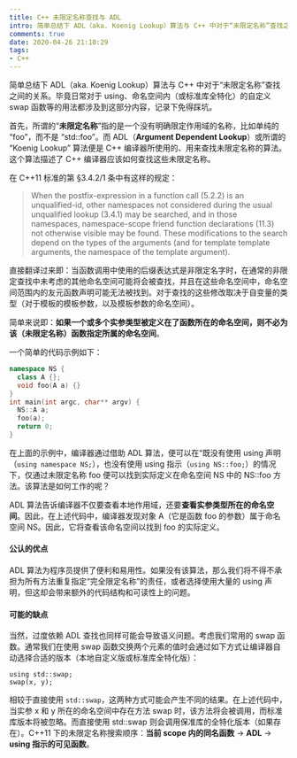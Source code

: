 ```yaml
---
title: C++ 未限定名称查找与 ADL
intro: 简单总结下 ADL（aka. Koenig Lookup）算法与 C++ 中对于“未限定名称”查找之间的关系。毕竟日常对于 using、命名空间内（或标准库全特化）的自定义 swap 函数等的用法都涉及到这部分内容，记录下免得踩坑。
comments: true
date: 2020-04-26 21:10:29
tags:
- C++
---
```


简单总结下 ADL（aka. Koenig Lookup）算法与 C++ 中对于“未限定名称”查找之间的关系。毕竟日常对于 using、命名空间内（或标准库全特化）的自定义 swap 函数等的用法都涉及到这部分内容，记录下免得踩坑。

首先，所谓的“**未限定名称**”指的是一个没有明确限定作用域的名称，比如单纯的 “foo”，而不是 “std::foo”。而 ADL（**Argument Dependent Lookup**）或所谓的 “Koenig Lookup” 算法便是 C++ 编译器所使用的、用来查找未限定名称的算法。这个算法描述了 C++ 编译器应该如何查找这些未限定名称。

在 C++11 标准的第 §3.4.2/1 条中有这样的规定：

> When the postfix-expression in a function call (5.2.2) is an unqualified-id, other namespaces not considered during the usual unqualified lookup (3.4.1) may be searched, and in those namespaces, namespace-scope friend function declarations (11.3) not otherwise visible may be found. These modifications to the search depend on the types of the arguments (and for template template arguments, the namespace of the template argument).

直接翻译过来即：当函数调用中使用的后缀表达式是非限定名字时，在通常的非限定查找中未考虑的其他命名空间可能将会被查找，并且在这些命名空间中，命名空间范围内的友元函数声明可能无法被找到。对于查找的这些修改取决于自变量的类型（对于模板的模板参数，以及模板参数的命名空间）。

简单来说即：**如果一个或多个实参类型被定义在了函数所在的命名空间，则不必为该（未限定名称）函数指定所属的命名空间**。

一个简单的代码示例如下：

```cpp
namespace NS {
  class A {};
  void foo(A a) {}
}
int main(int argc, char** argv) {
  NS::A a;
  foo(a);
  return 0;	
}
```

在上面的示例中，编译器通过借助 ADL 算法，便可以在“既没有使用 using 声明（`using namespace NS;`），也没有使用 using 指示（`using NS::foo;`）的情况下，仅通过未限定名称 foo 便可以找到实际定义在命名空间 NS 中的 NS::foo 方法。该算法是如何工作的呢？

ADL 算法告诉编译器不仅要查看本地作用域，还要**查看实参类型所在的命名空间**。因此，在上述代码中，编译器发现对象 A（它是函数 foo 的参数）属于命名空间 NS。因此，它将查看该命名空间以找到 foo 的实际定义。

#### 公认的优点

ADL 算法为程序员提供了便利和易用性。如果没有该算法，那么我们将不得不承担为所有方法重复指定“完全限定名称”的责任，或者选择使用大量的 using 声明，但这却会带来额外的代码结构和可读性上的问题。

#### 可能的缺点

当然，过度依赖 ADL 查找也同样可能会导致语义问题。考虑我们常用的 swap 函数。通常我们在使用 swap 函数交换两个元素的值时会通过如下方式让编译器自动选择合适的版本（本地自定义版或标准库全特化版）：

```text
using std::swap;
swap(x, y);
```

相较于直接使用 `std::swap`，这两种方式可能会产生不同的结果。在上述代码中，当实参 x 和 y 所在的命名空间中存在方法 swap 时，该方法将会被调用，而标准库版本将被忽略。而直接使用 std::swap 则会调用保准库的全特化版本（如果存在）。C++11 下的未限定名称搜索顺序：**当前 scope 内的同名函数** -> **ADL** -> **using 指示的可见函数**。
